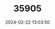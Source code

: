 ---
title: "35905"
category: "Pouteria tarumanensis"
draft: false
date: 2024-02-22 13:03:50
languages:
  Portuguese: ["Balata-rosadinha-braba"]
---